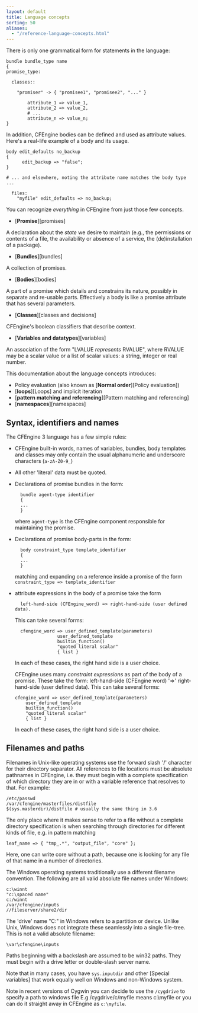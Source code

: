 ```yaml
---
layout: default
title: Language concepts
sorting: 50
aliases:
  - "/reference-language-concepts.html"
---
```


There is only one grammatical form for statements in the language:

```cf3
bundle bundle_type name
{
promise_type:

  classes::

    "promiser" -> { "promisee1", "promisee2", "..." }

        attribute_1 => value_1,
        attribute_2 => value_2,
        # ...
        attribute_n => value_n;
}
```

In addition, CFEngine bodies can be defined and used as attribute values. Here's a real-life example of a body and its usage.

```cf3 {skip TODO}
body edit_defaults no_backup
{
      edit_backup => "false";
}

# ... and elsewhere, noting the attribute name matches the body type ...

  files:
    "myfile" edit_defaults => no_backup;
```

You can recognize _everything_ in CFEngine from just those few concepts.

- [**Promise**][promises]

A declaration about the _state_ we desire to maintain (e.g., the permissions
or contents of a file, the availability or absence of a service, the
(de)installation of a package).

- [**Bundles**][bundles]

A collection of promises.

- [**Bodies**][bodies]

A part of a promise which details and constrains its nature, possibly in
separate and re-usable parts. Effectively a body is like a promise attribute that has several parameters.

- [**Classes**][classes and decisions]

CFEngine's boolean classifiers that describe context.

- [**Variables and datatypes**][variables]

An association of the form "LVALUE _represents_ RVALUE", where RVALUE may be a
scalar value or a list of scalar values: a string, integer or real number.

This documentation about the language concepts introduces:

- Policy evaluation (also known as [**Normal order**][Policy evaluation])
- [**loops**][Loops] and implicit iteration
- [**pattern matching and referencing**][Pattern matching and referencing]
- [**namespaces**][namespaces]

## Syntax, identifiers and names

The CFEngine 3 language has a few simple rules:

- CFEngine built-in words, names of variables, bundles, body templates and classes may only contain the usual alphanumeric and underscore characters (`a-zA-Z0-9_`)
- All other 'literal' data must be quoted.
- Declarations of promise bundles in the form:

        bundle agent-type identifier
        {
        ...
        }

  where `agent-type` is the CFEngine component responsible for maintaining the promise.

- Declarations of promise body-parts in the form:

        body constraint_type template_identifier
        {
        ...
        }

  matching and expanding on a reference inside a promise of the form `constraint_type => template_identifier`

- attribute expressions in the body of a promise take the form

        left-hand-side (CFEngine_word) => right-hand-side (user defined data).

  This can take several forms:

        cfengine_word => user_defined_template(parameters)
                      user_defined_template
                      builtin_function()
                      "quoted literal scalar"
                      { list }

  In each of these cases, the right hand side is a user choice.

  CFEngine uses many _constraint expressions_ as part of the body of a promise. These take the form: left-hand-side (CFEngine word) '=>' right-hand-side (user defined data). This can take several forms:

      cfengine_word => user_defined_template(parameters)
          user_defined_template
          builtin_function()
          "quoted literal scalar"
          { list }

  In each of these cases, the right hand side is a user choice.

## Filenames and paths

Filenames in Unix-like operating systems use the forward slash '/'
character for their directory separator. All references to file
locations must be absolute pathnames in CFEngine, i.e. they must
begin with a complete specification of which directory they are in or with a variable reference that resolves to that.
For example:

    /etc/passwd
    /var/cfengine/masterfiles/distfile
    $(sys.masterdir)/distfile # usually the same thing in 3.6

The only place where it makes sense to refer to a file without a
complete directory specification is when searching through
directories for different kinds of file, e.g. in pattern matching

    leaf_name => { "tmp_.*", "output_file", "core" };

Here, one can write core without a path, because one is looking for
any file of that name in a number of directories.

The Windows operating systems traditionally use a different
filename convention. The following are all valid absolute file
names under Windows:

    c:\winnt
    "c:\spaced name"
    c:/winnt
    /var/cfengine/inputs
    //fileserver/share2/dir

The 'drive' name "C:" in Windows refers to a partition or device.
Unlike Unix, Windows does not integrate these seamlessly into a
single file-tree. This is not a valid absolute filename:

    \var\cfengine\inputs

Paths beginning with a backslash are assumed to be win32 paths.
They must begin with a drive letter or double-slash server name.

Note that in many cases, you have `sys.inputdir` and other
[Special variables] that work equally well on Windows and non-Windows
system.

Note in recent versions of Cygwin you can decide to use the
`/cygdrive` to specify a path to windows file E.g
/cygdrive/c/myfile means c:\\myfile or you can do it straight away
in CFEngine as `c:\myfile`.
